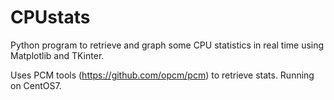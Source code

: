 # CPUstats
Python program to retrieve and graph some CPU statistics in real time using Matplotlib and TKinter. 

Uses PCM tools (https://github.com/opcm/pcm) to retrieve stats. Running on CentOS7. 
